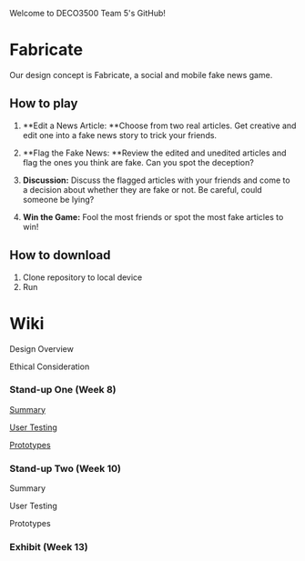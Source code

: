 Welcome to DECO3500 Team 5's GitHub!

# Fabricate
Our design concept is Fabricate, a social and mobile fake news game.

## How to play
1. **Edit a News Article: **Choose from two real articles. Get creative and edit one into a fake news story to trick your friends.

3. **Flag the Fake News: **Review the edited and unedited articles and flag the ones you think are fake. Can you spot the deception?

4. **Discussion:** Discuss the flagged articles with your friends and come to a decision about whether they are fake or not. Be careful, could someone be lying?

5. **Win the Game:** Fool the most friends or spot the most fake articles to win!

## How to download
1. Clone repository to local device
2. Run 

# Wiki
Design Overview

Ethical Consideration

### Stand-up One (Week 8)
[Summary](https://github.com/cfogd/DECO3500-Team5/wiki/Stand%E2%80%90up-One-%E2%80%90-Summary)

[User Testing](https://github.com/cfogd/DECO3500-Team5/wiki/Stand%E2%80%90up-One-%E2%80%90--User-Testing)

[Prototypes](https://github.com/cfogd/DECO3500-Team5/wiki/Stand%E2%80%90up-One-%E2%80%90-Prototypes)

### Stand-up Two (Week 10)
Summary

User Testing

Prototypes
### Exhibit (Week 13)

